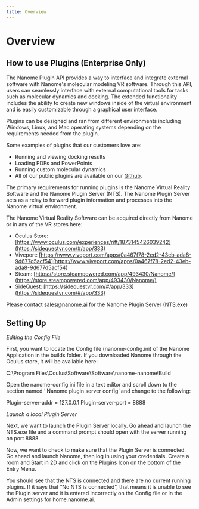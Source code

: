 ```yaml
---
title: Overview
---
```


# Overview

## How to use Plugins (Enterprise Only)

The Nanome Plugin API provides a way to interface and integrate external software with Nanome's molecular modeling VR software.
Through this API, users can seamlessly interface with external computational tools for tasks such as molecular dynamics and docking.
The extended functionality includes the ability to create new windows inside of the virtual environment and is easily customizable through a graphical user interface.

Plugins can be designed and ran from different environments including Windows, Linux, and Mac operating systems depending on the requirements needed from the plugin.

Some examples of plugins that our customers love are:

- Running and viewing docking results
- Loading PDFs and PowerPoints
- Running custom molecular dynamics
- All of our public plugins are available on our [Github](https://github.com/nanome-ai).

The primary requirements for running plugins is the Nanome Virtual Reality Software and the Nanome Plugin Server (NTS). The Nanome Plugin Server acts as a relay to forward plugin information and processes into the Nanome virtual environment.

The Nanome Virtual Reality Software can be acquired directly from Nanome or in any of the VR stores here:

- Oculus Store: [https://www.oculus.com/experiences/rift/1873145426039242](https://sidequestvr.com/#/app/333)
- Viveport: [https://www.viveport.com/apps/0a467f78-2ed2-43eb-ada8-9d677d5acf54](https://www.viveport.com/apps/0a467f78-2ed2-43eb-ada8-9d677d5acf54)
- Steam: [https://store.steampowered.com/app/493430/Nanome/](https://store.steampowered.com/app/493430/Nanome/)
- SideQuest: [https://sidequestvr.com/#/app/333](https://sidequestvr.com/#/app/333)

Please contact sales@nanome.ai for the Nanome Plugin Server (NTS.exe)

## Setting Up

_Editing the Config File_

First, you want to locate the Config file (nanome-config.ini) of the Nanome Application in the builds folder.
If you downloaded Nanome through the Oculus store, it will be available here:

C:\Program Files\Oculus\Software\Software\nanome-nanome\Build

Open the nanome-config.ini file in a text editor and scroll down to the section named ‘ Nanome plugin server config’ and change to the following:

Plugin-server-addr = 127.0.0.1
Plugin-server-port = 8888

_Launch a local Plugin Server_

Next, we want to launch the Plugin Server locally. Go ahead and launch the NTS.exe file and a command prompt should open with the server running on port 8888.

<vimg src="plugins-page/runningNTS.png" />

Now, we want to check to make sure that the Plugin Server is connected. Go ahead and launch Nanome, then log in using your credentials. Create a room and Start in 2D and click on the Plugins Icon on the bottom of the Entry Menu.

You should see that the NTS is connected and there are no current running plugins. If it says that “No NTS is connected”, that means it is unable to see the Plugin server and it is entered incorrectly on the Config file or in the Admin settings for home.nanome.ai.
